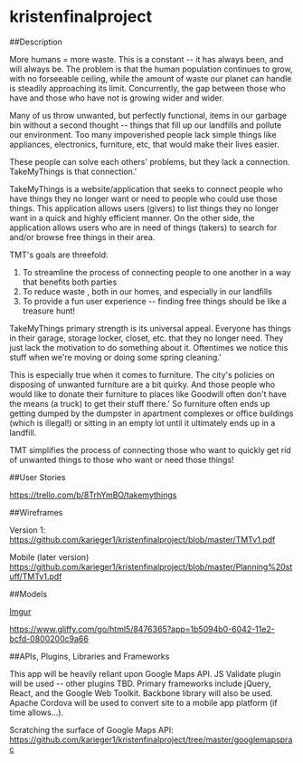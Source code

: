 # kristenfinalproject

##Description

More humans = more waste. This is a constant -- it has always been, and will always be. The problem is that the human population continues to grow, with no forseeable ceiling, while the amount of waste our planet can handle is steadily approaching its limit. Concurrently, the gap between those who have and those who have not is growing wider and wider. 

Many of us throw unwanted, but perfectly functional, items in our garbage bin without a second thought -- things that fill up our landfills and pollute our environment. Too many impoverished people lack simple things like appliances, electronics, furniture, etc, that would make their lives easier. 

These people can solve each others' problems, but they lack a connection. TakeMyThings is that connection.'

TakeMyThings is a website/application that seeks to connect people who have things they no longer want or need to people who could use those things. This application allows users (givers) to list things they no longer want in a quick and highly efficient manner. On the other side, the application allows users who are in need of things (takers) to search for and/or browse free things in their area.

TMT's goals are threefold:

1. To streamline the process of connecting people to one another in a way that benefits both parties
2. To reduce waste , both in our homes, and especially in our landfills
3. To provide a fun user experience -- finding free things should be like a treasure hunt!

TakeMyThings primary strength is its universal appeal. Everyone has things in their garage, storage locker, closet, etc. that they no longer need. They just lack the motivation to do something about it. Oftentimes we notice this stuff when we're moving or doing some spring cleaning.'

This is especially true when it comes to furniture. The city's policies on disposing of unwanted furniture are a bit quirky. And those people who would like to donate their furniture to places like Goodwill often don't have the means (a truck) to get their stuff there.' So furniture often ends up getting dumped by the dumpster in apartment complexes or office buildings (which is illegal!) or sitting in an empty lot until it ultimately ends up in a landfill. 

TMT simplifies the process of connecting those who want to quickly get rid of unwanted things to those who want or need those things!

##User Stories 

https://trello.com/b/8TrhYmBO/takemythings

##Wireframes

Version 1: https://github.com/karieger1/kristenfinalproject/blob/master/TMTv1.pdf

Mobile (later version) https://github.com/karieger1/kristenfinalproject/blob/master/Planning%20stuff/TMTv1.pdf

##Models

[Imgur](http://i.imgur.com/agf0WUT.png)

https://www.gliffy.com/go/html5/8476365?app=1b5094b0-6042-11e2-bcfd-0800200c9a66


##APIs, Plugins, Libraries and Frameworks

This app will be heavily reliant upon Google Maps API. JS Validate plugin will be used -- other plugins TBD. Primary frameworks include jQuery, React, and the Google Web Toolkit. Backbone library will also be used. Apache Cordova will be used to convert site to a mobile app platform (if time allows...).

Scratching the surface of Google Maps API: https://github.com/karieger1/kristenfinalproject/tree/master/googlemapsprac